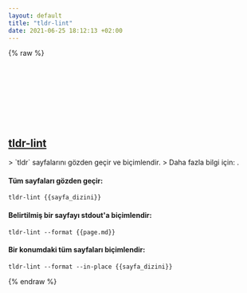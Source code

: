```yaml
---
layout: default
title: "tldr-lint"
date: 2021-06-25 18:12:13 +02:00
---
```

{% raw %}
<h2 id="tldr-lint">
  <a href="/tr/common/tldr-lint.html">tldr-lint</a> <a href="#tldr-lint"><svg class="icon">
    <use href="/assets/images/unicode_sprite.svg#link" />
  </svg></a>
</h2>
> `tldr` sayfalarını gözden geçir ve biçimlendir.
> Daha fazla bilgi için: <https://github.com/tldr-pages/tldr-lint>.

#### Tüm sayfaları gözden geçir:
```shell
tldr-lint {{sayfa_dizini}}
```
#### Belirtilmiş bir sayfayı stdout'a biçimlendir:
```shell
tldr-lint --format {{page.md}}
```
#### Bir konumdaki tüm sayfaları biçimlendir:
```shell
tldr-lint --format --in-place {{sayfa_dizini}}
```
{% endraw %}